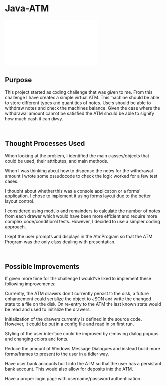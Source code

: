 
# Java-ATM

![Mahi Markets Coding Challenge Link](mahimarkets-java-test[1475].pdf)

## Purpose

This project started as coding challenge that was given to me. From this challenge I have created a simple virtual ATM. This machine should be able to store different types and quantities of notes. Users should be able to withdraw notes and check the machines balance. Given the case where the withdrawal amount cannot be satisfied the ATM should be able to signify how much cash it can divvy.

<br/>

## Thought Processes Used

When looking at the problem, I identified the main classes/objects that could be used, their attributes, and main methods.  

When I was thinking about how to dispense the notes for the withdrawal amount I wrote some pseudocode to check the logic worked for a few test cases.

I thought about whether this was a console application or a forms' application. I chose to implement it using forms layout due to the better layout control.

I considered using modulo and remainders to calculate the number of notes from each drawer which would have been more efficient and require more complex code/conditional tests. However, I decided to use a simpler coding approach.

I kept the user prompts and displays in the AtmProgram so that the ATM Program was the only class dealing with presentation.

<br/>

## Possible Improvements

If given more time for the challenge I would've liked to implement these following improvements:

Currently, the ATM drawers don't currently persist to the disk, a future enhancement could serialize the object to JSON and write the changed state to a file on the disk. On re-entry to the ATM the last known state would be read and used to initialize the drawers.
  
Initialization of the drawers currently is defined in the source code. However, it could be put in a config file and read in on first run.

Styling of the user interface could be improved by removing dialog popups and changing colors and fonts.

Reduce the amount of Windows Message Dialogues and instead build more forms/frames to present to the user in a tidier way.

Have user bank accounts built into the ATM so that the user has a persistant bank account. This would also allow for deposits into the ATM.

Have a proper login page with username/password authentication.
